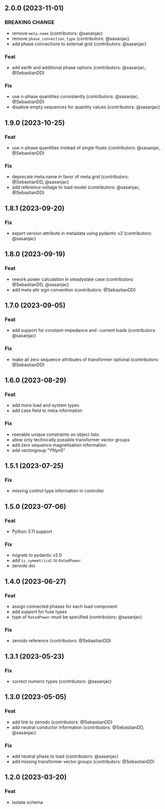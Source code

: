 ## 2.0.0 (2023-11-01)

### BREAKING CHANGE

- remove `meta.name` (contributors: @sasanjac)
- remove `phase_connection_type` (contributors: @sasanjac)
- add phase connections to external grid (contributors: @sasanjac)

### Feat

-  add earth and additional phase options (contributors: @sasanjac, @SebastianDD)

### Fix

- use n-phase quantities consistently (contributors: @sasanjac, @SebastianDD)
- disallow empty sequences for quantity values (contributors: @sasanjac)

## 1.9.0 (2023-10-25)

### Feat

- use n-phase quantities instead of single floats (contributors: @sasanjac, @SebastianDD)

### Fix

- deprecate meta.name in favor of meta.grid (contributors: @SebastianDD, @sasanjac)
- add reference voltage to load model (contributors: @sasanjac, @SebastianDD)

## 1.8.1 (2023-09-20)

### Fix

- export version attribute in metadata using pydantic v2 (contributors: @sasanjac)

## 1.8.0 (2023-09-19)

### Feat

- rework power calculation in steadystate case (contributors: @SebastianDD, @sasanjac)
- add meta attr sign convention (contributors: @SebastianDD)

## 1.7.0 (2023-09-05)

### Feat

- add support for constant-impedance and -current loads (contributors: @sasanjac)

### Fix

- make all zero sequence attributes of transformer optional (contributors: @SebastianDD)

## 1.6.0 (2023-08-29)

### Feat

- add more load and system types
- add case field to meta information

### Fix

- reenable unique constraints on object lists
- allow only technically possible transformer vector groups
- add zero sequence magnetisation information
- add vectorgroup "YNyn5"

## 1.5.1 (2023-07-25)

### Fix

- missing control type information in controller

## 1.5.0 (2023-07-06)

### Feat

- Python 3.11 support

### Fix

- migrate to pydantic v2.0
- add `is_symmetrical` to `RatedPower`
- zenodo doi

## 1.4.0 (2023-06-27)

### Feat

- assign connected phases for each load component
- add support for fuse types
- type of  `RatedPower` must be specified (contributors: @sasanjac)

### Fix

- zenodo reference (contributors: @SebastianDD)

## 1.3.1 (2023-05-23)

### Fix

- correct numeric types (contributors: @sasanjac)

## 1.3.0 (2023-05-05)

### Feat

- add link to zenodo (contributors: @SebastianDD)
- add neutral conductor information (contributors: @SebastianDD, @sasanjac)

### Fix

- add neutral phase to load (contributors: @sasanjac)
- add missing transformer vector groups (contributors: @SebastianDD)

## 1.2.0 (2023-03-20)

### Feat

- isolate schema

